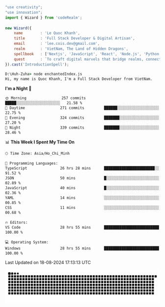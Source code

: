 <!--x axis divider-->

```js 
"use creativity";
"use innovation";
import { Wizard } from 'codeRealm';

new Wizard({
    name        : 'Le Quoc Khanh',
    title       : 'Full Stack Developer & Digital Artisan',
    email       : 'lee.cois.dev@gmail.com',
    realm       : 'VietNam, The Land of Hidden Dragons',
    spellbook   : ['Nextjs', 'JavaScript', 'React', 'Node.js', 'Python', 'Django', 'Cloud Services'],
    quest       : `To craft digital marvels that bridge realms, connect cultures, and bring imagination to life.`,
}).cast('IntroductionSpell');
```

```cmd
D:\Huh-Zuha> node enchantedIndex.js
Hi, my name is Quoc Khanh, I'm a Full Stack Developer from VietNam.
```
<!--START_SECTION:waka-->
**I'm a Night 🦉** 

```text
🌞 Morning                257 commits         █████░░░░░░░░░░░░░░░░░░░░   21.58 % 
🌆 Daytime                271 commits         ██████░░░░░░░░░░░░░░░░░░░   22.75 % 
🌃 Evening                324 commits         ███████░░░░░░░░░░░░░░░░░░   27.20 % 
🌙 Night                  339 commits         ███████░░░░░░░░░░░░░░░░░░   28.46 % 
```


📊 **This Week I Spent My Time On** 

```text
🕑︎ Time Zone: Asia/Ho_Chi_Minh

💬 Programming Languages: 
TypeScript               26 hrs 28 mins      ███████████████████████░░   91.52 % 
JSON                     50 mins             █░░░░░░░░░░░░░░░░░░░░░░░░   02.89 % 
JavaScript               40 mins             █░░░░░░░░░░░░░░░░░░░░░░░░   02.36 % 
YAML                     14 mins             ░░░░░░░░░░░░░░░░░░░░░░░░░   00.85 % 
CSS                      11 mins             ░░░░░░░░░░░░░░░░░░░░░░░░░   00.68 % 

🔥 Editors: 
VS Code                  28 hrs 55 mins      █████████████████████████   100.00 % 

💻 Operating System: 
Windows                  28 hrs 55 mins      █████████████████████████   100.00 % 
```


 Last Updated on 18-08-2024 17:13:13 UTC
<!--END_SECTION:waka-->
<picture>
  <source media="(prefers-color-scheme: dark)" srcset="https://raw.githubusercontent.com/leecois/leecois/output/github-contribution-grid-snake-dark.svg">
  <source media="(prefers-color-scheme: light)" srcset="https://raw.githubusercontent.com/leecois/leecois/output/github-contribution-grid-snake.svg">
  <img alt="github contribution grid snake animation" src="https://raw.githubusercontent.com/leecois/leecois/output/github-contribution-grid-snake.svg">
</picture>
